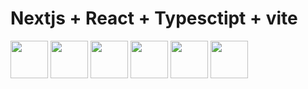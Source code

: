 # Nextjs + React + Typesctipt + vite

<div>
<img src="https://cdn.jsdelivr.net/gh/devicons/devicon@latest/icons/react/react-original.svg" width="60px" height="60px" />
<img src="https://cdn.jsdelivr.net/gh/devicons/devicon@latest/icons/vitejs/vitejs-original.svg" width="60px" height="60px"/>
<img 
  src="https://cdn.jsdelivr.net/gh/devicons/devicon@latest/icons/nextjs/nextjs-original-wordmark.svg"  
  width="60px" 
  height="60px" 
  style{color:"white"}
/>
<img src="https://cdn.jsdelivr.net/gh/devicons/devicon@latest/icons/git/git-plain-wordmark.svg" width="60px" height="60px"/>
<img src="https://cdn.jsdelivr.net/gh/devicons/devicon@latest/icons/github/github-original-wordmark.svg" width="60px" height="60px" />          
<img src="https://cdn.jsdelivr.net/gh/devicons/devicon@latest/icons/typescript/typescript-original.svg" width="60px" height="60px"/>
</div>
                              
                    
          
